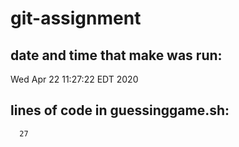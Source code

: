 # git-assignment
## date and time that make was run: 
Wed Apr 22 11:27:22 EDT 2020

## lines of code in guessinggame.sh: 
      27
